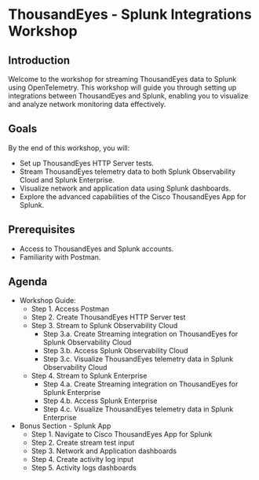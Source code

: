 # ThousandEyes - Splunk Integrations Workshop

## Introduction

Welcome to the workshop for streaming ThousandEyes data to Splunk using OpenTelemetry.
This workshop will guide you through setting up integrations between ThousandEyes and Splunk, enabling you to visualize and analyze network monitoring data effectively.

## Goals

By the end of this workshop, you will:

- Set up ThousandEyes HTTP Server tests.
- Stream ThousandEyes telemetry data to both Splunk Observability Cloud and Splunk Enterprise.
- Visualize network and application data using Splunk dashboards.
- Explore the advanced capabilities of the Cisco ThousandEyes App for Splunk.

## Prerequisites
- Access to ThousandEyes and Splunk accounts.
- Familiarity with Postman.

## Agenda

- Workshop Guide:
    - Step 1. Access Postman
    - Step 2. Create ThousandEyes HTTP Server test
    - Step 3. Stream to Splunk Observability Cloud
        - Step 3.a. Create Streaming integration on ThousandEyes for Splunk Observability Cloud
        - Step 3.b. Access Splunk Observability Cloud
        - Step 3.c. Visualize ThousandEyes telemetry data in Splunk Observability Cloud
    - Step 4. Stream to Splunk Enterprise
        - Step 4.a. Create Streaming integration on ThousandEyes for Splunk Enterprise
        - Step 4.b. Access Splunk Enterprise
        - Step 4.c. Visualize ThousandEyes telemetry data in Splunk Enterprise
- Bonus Section - Splunk App
    - Step 1. Navigate to Cisco ThousandEyes App for Splunk
    - Step 2. Create stream test input
    - Step 3. Network and Application dashboards
    - Step 4. Create activity log input
    - Step 5. Activity logs dashboards